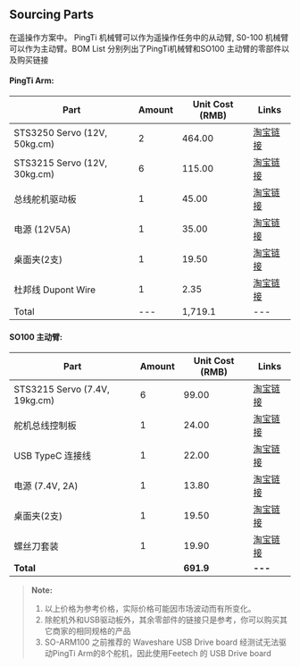 ## Sourcing Parts

在遥操作方案中。 PingTi 机械臂可以作为遥操作任务中的从动臂, S0-100 机械臂可以作为主动臂。BOM List 分别列出了PingTi机械臂和SO100 主动臂的零部件以及购买链接

#### PingTi Arm:
| Part                | Amount | Unit Cost (RMB) | Links |
|---------------------|--------|-----------------|--|
| STS3250 Servo (12V, 50kg.cm) | 2      | 464.00          | [淘宝链接](https://item.taobao.com/item.htm?id=764814801381&pisk=gaBqRufdYdb71dSFP9vZajClbP9v3dzInOT6jGjMcEYmnEYkZHKZSmjM5d7N7N8XsrpfQa7G7A1fhKOgIUtZSFYDmQxkAnDDsOT1QmBP8AMbkSIiQd9gRywQdiFvBd4IPGCQYmK6bV0m5EDkEdtwvfEVSiIvBFmSSW1lDVkpC2gDjFqyEh-EsdAMj0qyfhgMIEAirgxMrdYGShxlqHtwjjAmIuukYH0MmFDGqLxMmnvMINju4hLkmfuMaByyxIqwzJD5TvzW6ejDzADE2nRmbilsCAO9mIWGWU-WVT-2geA-uANOLMjcphWTxf8NvsbX2NyUzLXVutAyQRkJhM5luQ547YRRZMBMa_UE9MIcu6Ahn8rkatIBnUWTXALcGGX6_t4nfEXAlTRdBqzW56s5nQ73PY79_sfHnOzUEgkEW3xcXOCqSfRD238Q4u8JH_PY56UIXfh9ZNtyRoIx6fdDg38Q4ult6IHy4eZAD&spm=a1z10.5-c-s.w4002-25498427461.20.48d456bbP0nywp&sku_properties=31309%3A30647376541) |
| STS3215 Servo (12V, 30kg.cm)    | 6      | 115.00          | [淘宝链接](https://item.taobao.com/item.htm?id=712179366565&pisk=gr7KRavyt5hLPXeYLwrirV2HSPFGylfeC95jrLvnVOB9GQuBNLtI1P9OGWJ34kWRXT6wxpwUYQgRhORot6tI11OWMQgWO491X95XxTCzTQ95FTplxl4cT68yP-f8orfEONHHl9dSRdNWNIGQsHtqjVpwP-20ycc6YJY5KZrDafi6gdOBNBO76hOvOUOBVQN9CQd2F265F1N9MI9SAHtS5FOeCvOBVHM_5QOmVDOWO5C6QQDBPU6W5fQsldNBF4IXAut4_DTIP4_99hZcOdNVRNOd7KCCJDoEaBKph69T3T7Nd3BpvN4K3BI1M9AdUrueR3ICce_8HyL1gGXB6Twx2dsA8aKcJ-n2dwJPHesTC2LWRwID0UExTCbd1Z-R8J36pO51me7bQ4BfssbebaexCLSHgFOdX7i6d3szlZbxm-DDHQmQ65nr4HOZwPcCf__kz9A9nWHj40-i_Cp06kor4HOw6KVG50oyjf5..&spm=a1z10.5-c-s.w4002-25498427461.16.48d456bbP0nywp&skuId=5268252241439) |
| 总线舵机驱动板 | 1      | 45.00           | [淘宝链接](https://item.taobao.com/item.htm?id=575365901461&pisk=gVs_6Hmm7sIE53hhI5eedlq_vzKXcsZzDx9AEtnZHhK9lmBNNKo2uPvjcB68ICz0Ss_CM6Yw6I82cK1ytOo4IOybctBJ6n7w_KCFG60N_iRVTo6lNFoNHikG-_W-bGzM0mtMmnFzaurzSOxDDkz5pQhiJKvu0VptWhxKaCMayurPIODwB8WL4GukV2JtkmCvWe3pFBptXcLYdepyHnn9kc3K9BvvDnL9BeHpFKvtDVnYdDpJFc3vBVBpvLvyBnKAM23ptKhtqrpj5C6_ByXleWzkqOdIDmI_jFO50qojcTv95ipwO9WFAdT6wecsm8I5eOIkhi2-lI6lW1JhGuNBvG11XetbcDxNFwC6RNNjAebdEiLC-7glEOC1yUITAJLCjT-9Oi2mmCQNHi8fX7H26GfNAUjm1WRVz9S9R_FEAsYfWaKOc7Zd4WmyNRhIlvTocpOzdJgmo4UlBoREPhFMWpv1IJwI1EY9KptYdJgmoFpHL4eQdfTc.&spm=tbpc.boughtlist.suborder_itemtitle.1&skuId=5435424470243) |
| 电源 (12V5A)        | 1      | 35.00           | [淘宝链接](https://detail.tmall.com/item.htm?id=716728018390&pisk=gmgasEm-arDCCNgwnW4VYGhn4kzT8PvWnqwbijc01R2MD5TcujluGCpv6DPmhvdv6PG03xkQpZNXXKQqLAGoflMjf-V0Kvc15-TT0xlSex_XWcNcuvGYmxgqMZPmixdThCKI6fUYoL9S0UGt6_ZCLO0aiXcn9S_0nHZGbel6OL9WPUtGtrJwFA9kdET3a740soVctBPbwSfinobntJFYiOVcSBl3pJbGnobGxeV8MZVinN4hx7Vfn-qGoJY3MJ20ooqgxBPxOGqU4ePujIyeoVMGfBZTEf2FoafL_ljI_i_fl5NgbqvuIZcI85raEf0_rzF_g00zXYvCfRmr2YPSCebZUfDZqu0GKpzxO0k4aVAl4-kttVZnSIs89rniqP02UOcnQA3tqfvCYWon12rIrL74XDDt2ouXdUUsVbgYqVYNeJZ8gYziYpbZEg51HWViMqnNnirg9WyWTByLWD-9dMrsciIYxxNUFChODiEgbWyWTBSADlQUT8Ot6&skuId=5474771826173&spm=tbpc.boughtlist.suborder_itemtitle.1) |
| 桌面夹(2支)         | 1      | 19.50           | [淘宝链接](https://detail.tmall.com/item.htm?id=799008477371&pisk=gYwzsUNTbv4jRdeP-mDegQE0_jk-nYb1-JgIxkqnV40l906HLkriAgQd2So3RrId2YZn8yzjkpiCwwpUuzZgNbaQN2mnorqWF26-Tyr_Wy9Ce7iHLrZKtywUvpo3xyI-RgCb2uHKKN__TOZ82hGXuU2rxEv0DDnkrsGkatr5cN_1CO1kmv7P5z_GlUWmbcDnqXmHmioIXDxu-Xv0mqnKxUmHEirmkqvk-Xvkitmtvpmu-LXcnDnH-pvkEqYmAq0nKb0ooioKO6lq_toiZMuVK8alHQGxSu02Kdxx4bfQVB9ppkooaJfrypmb30lrSu2SIAnSY52ZwPbXN4Va6Po_Ptvz7u4zsf2koZkLc5zEb8jM_2z8m8G0EMOtDvFusY2F7Uq0zze8subXgmP0V-lbINJEwS486XyClOH71lwKs8XyWqGtYPkugZvzSgzXJmmuvJFy-BloDmu10iuxeS5RlIl7OBdKiyiq5gEJ9Bhoamu10iRp9bpq0Vs82&spm=tbpc.boughtlist.suborder_itemtitle.1&skuId=5615137711245) |
| 杜邦线 Dupont Wire  | 1      | 2.35            | [淘宝链接](https://detail.tmall.com/item.htm?id=41254478179&pisk=g62767vHayeqAKY0qaIqc0DTTbHIPy6NpHiLjkpyvYH-OpEz5DJET_mBdqZOq45hZyNbJrcry2lEdDaZouJFquSCdkEtyvPrzDU4RrAzzJuUu9Zg5bJzvJ-uiPr9U85oLpMoKvQN7OWNZuDnpgnmLe8kMcmGLL3-vYDv74tP6OWaquxr2GrAQ8oiqwiJ9pUKwjdxqqnJyXdRcjnZvvp-9LdvkqmKpv3-2EBxvcTJpQhRcmnEYQpKJLKxHcnSp2UK2npxoDhIG6nBN4Z521g9t2RDOugXppejca0TVtpI0-mS-VZ8FXcuhOcSWu3XpNXS4ruxf-QHz22bD8naktJSdonQ5YFfkLaQ254nXzBXy0N8fllbKNpImSUog0NfvI38X4EtUJ8AV22zPJGuBNJmySw0dYPVPdun9Syos87vFAFg4YPLkMpKRSnd4HvZ5gLXOnGMdmgNciOHtCCg29u21YQowmm7qisXPXc-mmMdciOHtbnm0CIfcUGh.&spm=tbpc.boughtlist.suborder_itemtitle.1&skuId=3108862773146) |
| Total  | ---     | 1,719.1            | --- |


#### SO100 主动臂:
| Part                     | Amount | Unit Cost (RMB) | Links |
|--------------------------|--------|-----------------|-----|
| STS3215 Servo (7.4V, 19kg.cm) | 6      | 99.00           | [淘宝链接](https://item.taobao.com/item.htm?id=712179366565&pisk=g2jL6sAyKRHKQX-0xkaiqc2uSkeM9gBFQ6WjqQAnP1COwtHh-UAkP3CVMUiu8HYJ21OGxBXHALT5Zs_HOwAo2gCN9DmkA_qJNt7aUBvhxYp556nl-9AhWYKFjwmktW-RFsx8iSq0m9Wev3N0iyTNF8tXnL9SZLZ1C3vRS9gnh9We43MiNrb1Lbn2mxcWFQw9fLpmd3TBdf96_L0BN_OB5f9v33O5N_OsfK9KA2iBNlt6_KJBFeiQfC9vn2gWd_6_BKpXVQGpvmO_dQiRleZQ0dkmMjccXpLpNDAt2ijimFdjQCi-2B3pkIZD60i5XpBiN97nAod1-asHfMNsZh6VS699DuHJBZB6ApCz0D-ChO_WJgUo3Q7OCZYO7v2eBMBA2KL_PbAkkGsHYNFxmI_NFgL1LS32Ia6cxaC3_0OhkO19oGcimhsd9MT9cgzPmi30ijAvE2wTB4uyRdk8jv_1GVwN3dd0pjgrzFDwBI2T84uyRdJ9iRjsz48iQ&spm=tbpc.boughtlist.suborder_itemtitle.1&skuId=5268252241438) |
| 舵机总线控制板             | 1      | 24.00           | [淘宝链接](https://item.taobao.com/item.htm?id=738955630278&pisk=gZnb60jGufnPQpfonIpzF-4pQEr1GfteXOwtKAIVBoEY5GHqORSa7E21f7MpnS8MofgS6b44M5zafRGUZxSwnxJ6fAHLMlu4gRhr1bbqgcPZahMnOrSqBcWmrXkd0m80bGZ0jldeTH-eoxqgX1c4qi1cyRewbRUOkoqRTS62JH-EnxX4HpkJYmyhoweAWGhTkzQ8n7eAMPQvFzeUBlIYWiQRw72TXlUOkzC8BR_O65hOw7e0hZQYBSH8yJeYX5hT6YE8ZRhLTFe1lSMXHeNh5CK2kqF5XGn7FIVKhBsgemwXfWMbNBHIc-139xF5XGFVFruiBfd1bk3nNcaKshsu0vg82-gWBaFYRqh4EftCDSnSHmFqDQS4MmD-8clJBGFsy2UQM4Akjr3ng2US4Isu94HSQzgkIZPZ-Rhg-cRhmSHtKD0UAh6_F2M8VgWhYW9ANN67-Gw7TL95SNbp-xKaawZvireuhxvWFsagk827XL95SN4YE87pFL1bS&spm=tbpc.boughtlist.suborder_itemtitle.1&skuId=5096459344123) |
| USB TypeC 连接线             | 1      | 22.00           | [淘宝链接](https://detail.tmall.com/item.htm?abbucket=18&id=527849163284&ns=1&pisk=g9dseRV0QndFRViDKh0FRNq7aYfXX2lzfr_vrEFak1CODpTkcGumI1JCcHKCX5uiItIXj1BDQiSNcsTDV2orab8MSsfZ40lzrzv81_VY6ZEVJwQAGNhsTvu9SsfxcyPxUbTM27d_DRQAJ2_VuSQvDOhK9aIdkRCvDMBdyarOMnCxRMQ5roeABOFdvZILBZFTMwhduaPOkSIxReIhksIvDOhwyxQbCGTsWY_qBDiaKhSQMSdCJcb650PcJCb1CgT91zzroN612FIKqnAhWtt1CBl_qN9pPh76mbVG6t99e1djVf1prp-ORnn7hMpWsI6y10wlXCjDV1pIv51A6C9PEsM7SwR6JQXXscNdfHYpU1A-xStJ8URGKIi7vivNr6Q6dqedXtIz77SSWkwbRTVfRguIR-20eYYtgd52Y7XO-NTiR2Z1nOQhRs3IR-2cBwbUe2gQftf..&priceTId=214782f517408991221205750ec8d0&skuId=5432329900164&spm=a21n57.1.hoverItem.2&utparam=%7B%22aplus_abtest%22%3A%2289f69f92d141971c3effa78e9d3b3af8%22%7D&xxc=taobaoSearch) |
| 电源 (7.4V, 2A)           | 1      | 13.80           | [淘宝链接](https://item.taobao.com/item.htm?abbucket=18&id=821893750669&ns=1&pisk=gUdmeu_8_gZQODcnGu1jppcyRSkJhs11hhFOX1IZUgS7MOSthhXMX36wMsLvqG-pjNdv6Cv7seT6Mq1tlsTf11oKvXpMlE1_AEDPPIqPawLz_rWZe_oYz1c-vXhprx7f6UopMDrjZZQL_1WVQgzPVN24QO-NU7714S7agNrrrg_N_Z7N_8WPlwN4bG-azT7OurP4gZ8zUwbc_G-N_4YPVNctjDjh__Ar4QkSWtp5PQbcnM8rF5PMxWBVYESz_DRloDseugVasiUlhMYwbcVOTptks9-ss71v-L5PoL0aUiWH3nQWjXVV0QY2gidq2SI2GUJp63ua_GvyL9j2F0G13ptvLTA-m7seUUYOELg_HGpC7h6B6DNf0F8BOpCnsPbkKU5l40ezLTxY1au9aRw13a_lvF2mpeaWAVytr42Iyt75lk3orRGc3a_lv40uLWXVPZZd.&priceTId=undefined&skuId=5533939861763&spm=a21n57.1.hoverItem.3&utparam=%7B%22aplus_abtest%22%3A%2240b2daa3d1bae5c23a8cd7df6ec80e57%22%7D&xxc=taobaoSearch) |
| 桌面夹(2支)               | 1      | 19.50           | [淘宝链接](https://detail.tmall.com/item.htm?id=799008477371&pisk=gYwzsUNTbv4jRdeP-mDegQE0_jk-nYb1-JgIxkqnV40l906HLkriAgQd2So3RrId2YZn8yzjkpiCwwpUuzZgNbaQN2mnorqWF26-Tyr_Wy9Ce7iHLrZKtywUvpo3xyI-RgCb2uHKKN__TOZ82hGXuU2rxEv0DDnkrsGkatr5cN_1CO1kmv7P5z_GlUWmbcDnqXmHmioIXDxu-Xv0mqnKxUmHEirmkqvk-Xvkitmtvpmu-LXcnDnH-pvkEqYmAq0nKb0ooioKO6lq_toiZMuVK8alHQGxSu02Kdxx4bfQVB9ppkooaJfrypmb30lrSu2SIAnSY52ZwPbXN4Va6Po_Ptvz7u4zsf2koZkLc5zEb8jM_2z8m8G0EMOtDvFusY2F7Uq0zze8subXgmP0V-lbINJEwS486XyClOH71lwKs8XyWqGtYPkugZvzSgzXJmmuvJFy-BloDmu10iuxeS5RlIl7OBdKiyiq5gEJ9Bhoamu10iRp9bpq0Vs82&spm=tbpc.boughtlist.suborder_itemtitle.1&skuId=5615137711245) |
| 螺丝刀套装          | 1      | 19.90           | [淘宝链接](https://detail.tmall.com/item.htm?abbucket=18&id=586737442458&ns=1&pisk=g6jjEFmiu1Iz7lPGrs2yFKXLXU-6G8rEGA9OKOnqBnKv6a6h1Iygon7W1_CWMmy0oFd1inLGuCR21h6GO8PUYkWcnhx4TWreFFU8vnpvBIdYB4ppp8JxGu-0HhxTT5grXEqBj6jhf53xyLdkCdn9X1LRepvwXddtD8OJCp0tM1COe89wCqdtkFHJyKJ6Xqn9BbdJppn9BCpxe89MwCK9X1K-6Yz9CqOfh-UBOpdL0MWvNcnOcoYXOIuZfc_kHEsO_Q6PUg9XlBToGcoGA9BAxdsgpVO1KZC2E1ZQN3IfGiLWflik09_RGU_b10Tly9j9PaVI-9XAGwLdDuwJPiXeDQsgIcAAuOIw5iFKQIIcggThjjNy_wWPDU1La01M5ZQpDGNQ2guZYBwxNVMW-c9WT8wSSV0L-tENuh5rxEpkht27FjTMkLvWX8wSSVYvELuLF8GXS&priceTId=213e04d017408993840197918ee885&skuId=4764918163330&spm=a21n57.1.hoverItem.11&utparam=%7B%22aplus_abtest%22%3A%22d6ce66011a0ed15eaf98e24f6b8ce9da%22%7D&xxc=taobaoSearch) |
| **Total**                |        | **691.9**      | **---** |

> **Note:** 
>1. 以上价格为参考价格，实际价格可能因市场波动而有所变化。
>2. 除舵机外和USB驱动板外，其余零部件的链接只是参考，你可以购买其它商家的相同规格的产品
>3. SO-ARM100 之前推荐的 Waveshare USB Drive board 经测试无法驱动PingTi Arm的8个舵机，因此使用Feetech 的 USB Drive board